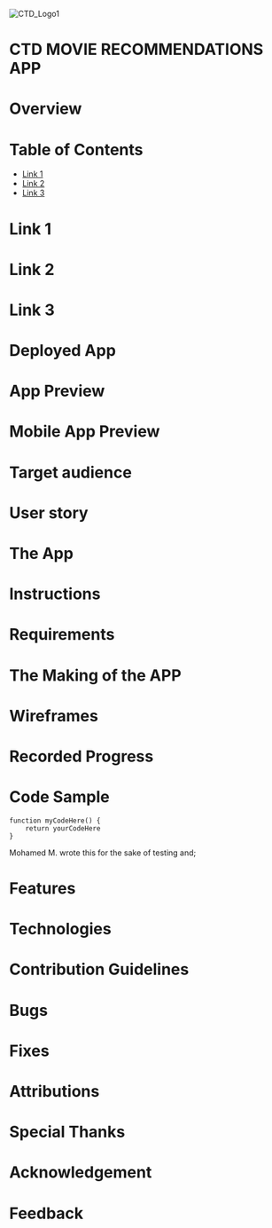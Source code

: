 ![CTD_Logo1](https://user-images.githubusercontent.com/55994508/163671705-1ac3ca46-1f1c-4474-b26b-007ebb019f4d.jpg)

# CTD MOVIE RECOMMENDATIONS APP

# Overview

# Table of Contents

-   [Link 1](https://github.com/rixiobarrios/ctd-movie-recommendations#Link-1)
-   [Link 2](https://github.com/rixiobarrios/ctd-movie-recommendations#Link-2)
-   [Link 3](https://github.com/rixiobarrios/ctd-movie-recommendations#Link-3)

# Link 1

# Link 2

# Link 3

# Deployed App

# App Preview

# Mobile App Preview

# Target audience

# User story

# The App

# Instructions

# Requirements

# The Making of the APP

# Wireframes

# Recorded Progress

# Code Sample

```
function myCodeHere() {
    return yourCodeHere
}
```
Mohamed M. wrote  this for the sake of testing and;


# Features

# Technologies

# Contribution Guidelines

# Bugs

# Fixes

# Attributions

# Special Thanks

# Acknowledgement

# Feedback





